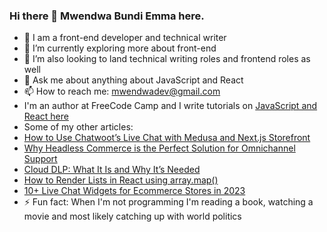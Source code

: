 ### Hi there 👋 Mwendwa Bundi Emma here.


- 🔭 I am a front-end developer and technical writer
- 🌱 I’m currently exploring more about front-end
- 🤔 I’m also looking to land technical writing roles and frontend roles as well
- 💬 Ask me about anything about JavaScript and React
- 📫 How to reach me: mwendwadev@gmail.com
- I'm an author at FreeCode Camp and I write tutorials on [JavaScript and React here](https://www.freecodecamp.org/news/author/mwendwabundiemma/)
- Some of my other articles:
- [How to Use Chatwoot’s Live Chat with Medusa and Next.js Storefront](https://medusajs.com/blog/chatwoot-ecommerce/)
- [Why Headless Commerce is the Perfect Solution for Omnichannel Support](https://medusajs.com/blog/why-headless-commerce-is-the-perfect-solution-for-omnichannel-support/)
- [Cloud DLP: What It Is and Why It’s Needed](https://www.traceable.ai/blog-post/cloud-dlp-why-it-matters)
- [How to Render Lists in React using array.map()](https://www.freecodecamp.org/news/how-to-render-lists-in-react/)
- [10+ Live Chat Widgets for Ecommerce Stores in 2023](https://medusajs.com/blog/13-live-chat-widgets-for-ecommerce-stores-in-2023/)
- ⚡ Fun fact: When I'm not programming I'm reading a book, watching a movie and most likely catching up with world politics

